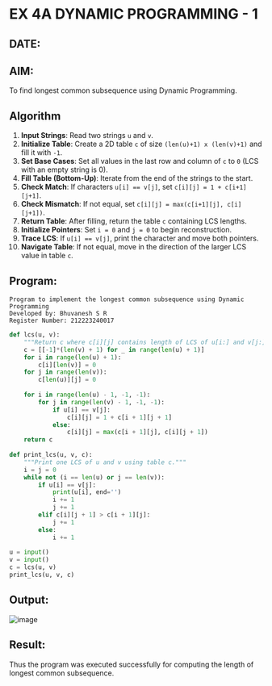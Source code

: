 # EX 4A DYNAMIC PROGRAMMING - 1
## DATE:
## AIM:
To find longest common subsequence using Dynamic Programming.


## Algorithm

1. **Input Strings**: Read two strings `u` and `v`.
2. **Initialize Table**: Create a 2D table `c` of size `(len(u)+1) x (len(v)+1)` and fill it with `-1`.
3. **Set Base Cases**: Set all values in the last row and column of `c` to `0` (LCS with an empty string is 0).
4. **Fill Table (Bottom-Up)**: Iterate from the end of the strings to the start.
5. **Check Match**: If characters `u[i] == v[j]`, set `c[i][j] = 1 + c[i+1][j+1]`.
6. **Check Mismatch**: If not equal, set `c[i][j] = max(c[i+1][j], c[i][j+1])`.
7. **Return Table**: After filling, return the table `c` containing LCS lengths.
8. **Initialize Pointers**: Set `i = 0` and `j = 0` to begin reconstruction.
9. **Trace LCS**: If `u[i] == v[j]`, print the character and move both pointers.
10. **Navigate Table**: If not equal, move in the direction of the larger LCS value in table `c`.

## Program:
```
Program to implement the longest common subsequence using Dynamic Programming
Developed by: Bhuvanesh S R
Register Number: 212223240017
```
```py
def lcs(u, v):
    """Return c where c[i][j] contains length of LCS of u[i:] and v[j:]."""
    c = [[-1]*(len(v) + 1) for _ in range(len(u) + 1)]
    for i in range(len(u) + 1):
        c[i][len(v)] = 0
    for j in range(len(v)):
        c[len(u)][j] = 0
 
    for i in range(len(u) - 1, -1, -1):
        for j in range(len(v) - 1, -1, -1):
            if u[i] == v[j]:
                c[i][j] = 1 + c[i + 1][j + 1]
            else:
                c[i][j] = max(c[i + 1][j], c[i][j + 1])
    return c
 
def print_lcs(u, v, c):
    """Print one LCS of u and v using table c."""
    i = j = 0
    while not (i == len(u) or j == len(v)):
        if u[i] == v[j]:
            print(u[i], end='')
            i += 1
            j += 1
        elif c[i][j + 1] > c[i + 1][j]:
            j += 1
        else:
            i += 1
 
u = input()
v = input()
c = lcs(u, v)
print_lcs(u, v, c)
```

## Output:
![image](https://github.com/user-attachments/assets/ff4be73e-3835-4fe9-976d-f71362e832a4)




## Result:
Thus the program was executed successfully for computing the length of longest common subsequence.
